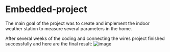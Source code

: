 # Embedded-project

The main goal of the project was to create and implement the indoor weather station to measure several parameters in the home. 

After several weeks of the coding and connecting the wires project finished successfully and here are the final result:
![image](https://user-images.githubusercontent.com/78534673/173295914-b05e86bb-357b-4062-8855-5cb56602ed5a.png)
